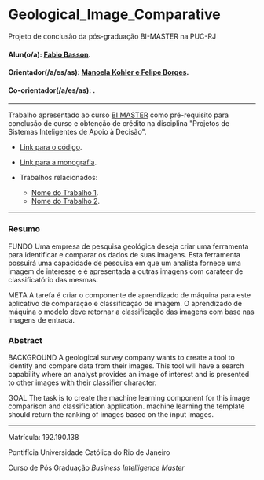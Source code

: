 <!-- antes de enviar a versão final, solicitamos que todos os comentários, colocados para orientação ao aluno, sejam removidos do arquivo -->

# Geological_Image_Comparative

Projeto de conclusão da pós-graduação BI-MASTER na PUC-RJ

#### Alun(o/a): [Fabio Basson](https://github.com/link_do_github).
#### Orientador(/a/es/as): [Manoela Kohler e Felipe Borges](https://github.com/link_do_github).
#### Co-orientador(/a/es/as): [](https://github.com/link_do_github). <!-- caso não aplicável, remover esta linha -->

---

Trabalho apresentado ao curso [BI MASTER](https://ica.puc-rio.ai/bi-master) como pré-requisito para conclusão de curso e obtenção de crédito na disciplina "Projetos de Sistemas Inteligentes de Apoio à Decisão".

- [Link para o código](https://github.com/fabiobasson/Bi-Master/blob/main/geological_comparative21092021.ipynb). <!-- caso não aplicável, remover esta linha -->

- [Link para a monografia](https://link_da_monografia.com). <!-- caso não aplicável, remover esta linha -->

- Trabalhos relacionados: <!-- caso não aplicável, remover estas linhas -->
    - [Nome do Trabalho 1](https://link_do_trabalho.com).
    - [Nome do Trabalho 2](https://link_do_trabalho.com).

---

### Resumo

<!-- trocar o texto abaixo pelo resumo do trabalho, em português -->

FUNDO
Uma empresa de pesquisa geológica deseja criar uma ferramenta para identificar e comparar os dados de suas imagens. Esta ferramenta
possuirá uma capacidade de pesquisa em que um analista fornece uma imagem de interesse e é apresentada a outras imagens
com carateer de classificatório das mesmas.

META
A tarefa é criar o componente de aprendizado de máquina para este aplicativo de comparação e classificação de imagem. O aprendizado de máquina
o modelo deve retornar a classificação das imagens com base nas imagens de entrada.
### Abstract <!-- Opcional! Caso não aplicável, remover esta seção -->

<!-- trocar o texto abaixo pelo resumo do trabalho, em inglês -->

BACKGROUND
A geological survey company wants to create a tool to identify and compare data from their images. This tool
will have a search capability where an analyst provides an image of interest and is presented to other images
with their classifier character.

GOAL
The task is to create the machine learning component for this image comparison and classification application. machine learning
the template should return the ranking of images based on the input images.


---

Matrícula: 192.190.138

Pontifícia Universidade Católica do Rio de Janeiro

Curso de Pós Graduação *Business Intelligence Master*
